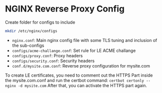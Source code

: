 # NGINX Reverse Proxy Config

Create folder for configs to include
```bash
mkdir /etc/nginx/configs
```

 - `nginx.conf`: Main nginx config file with some TLS tuning and inclusion of the sub-configs  
 - `configs/acme-challange.conf`: Set rule for LE ACME challange  
 - `configs/proxy.conf`: Proxy headers
 - `configs/security.conf`: Security headers
 - `conf.d/mysite.com.conf`: Reverse proxy configuration for mysite.com


To create LE certificates, you need to comment out the HTTPS Part inside the mysite.com.conf and run the certbot command:
`certbot certonly --nginx -d mysite.com`
After that, you can activate the HTTPS part again.
